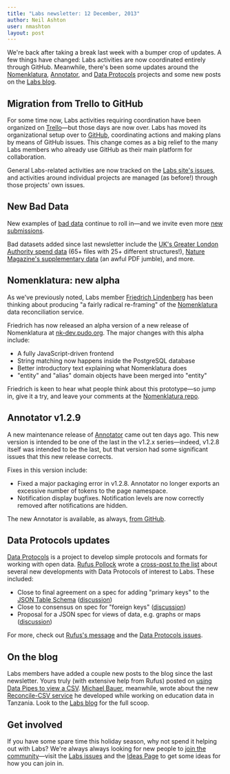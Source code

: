 ```yaml
---
title: "Labs newsletter: 12 December, 2013"
author: Neil Ashton
user: nmashton
layout: post
---
```


We're back after taking a break last week with a bumper crop of updates. A few things have changed: Labs activities are now coordinated entirely through GitHub. Meanwhile, there's been some updates around the [Nomenklatura][1], [Annotator][2], and [Data Protocols][3] projects and some new posts on the [Labs blog][4].

## Migration from Trello to GitHub

For some time now, Labs activities requiring coordination have been organized on [Trello][5]—but those days are now over. Labs has moved its organizational setup over to [GitHub][6], coordinating actions and making plans by means of GitHub issues. This change comes as a big relief to the many Labs members who already use GitHub as their main platform for collaboration.

General Labs-related activities are now tracked on the [Labs site's issues][7], and activities around individual projects are managed (as before!) through those projects' own issues.

## New Bad Data

New examples of [bad data][8] continue to roll in—and we invite even more [new submissions][9].

Bad datasets added since last newsletter include the [UK's Greater London Authority spend data][10] (65+ files with 25+ different structures!), [Nature Magazine's supplementary data][11] (an awful PDF jumble), and more.

## Nomenklatura: new alpha

As we've previously noted, Labs member [Friedrich Lindenberg][12] has been thinking about producing "a fairly radical re-framing" of the [Nomenklatura][13] data reconciliation service.

Friedrich has now released an alpha version of a new release of Nomenklatura at [nk-dev.pudo.org][14]. The major changes with this alpha include:

* A fully JavaScript-driven frontend
* String matching now happens inside the PostgreSQL database
* Better introductory text explaining what Nomenklatura does
* "entity" and "alias" domain objects have been merged into "entity"

Friedrich is keen to hear what people think about this prototype—so jump in, give it a try, and leave your comments at the [Nomenklatura repo][15].

## Annotator v1.2.9

A new maintenance release of [Annotator][16] came out ten days ago. This new version is intended to be one of the last in the v1.2.x  series—indeed, v1.2.8 itself was intended to be the last, but that version had some significant issues that this new release corrects.

Fixes in this version include:

* Fixed a major packaging error in v1.2.8. Annotator no longer exports an excessive number of tokens to the page namespace.
* Notification display bugfixes. Notification levels are now correctly removed after notifications are hidden.

The new Annotator is available, as always, [from GitHub][17].

## Data Protocols updates

[Data Protocols][18] is a project to develop simple protocols and formats for working with open data. [Rufus Pollock][19] wrote a [cross-post to the list][20] about several new developments with Data Protocols of interest to Labs. These included:

* Close to final agreement on a spec for adding "primary keys" to the [JSON Table Schema][21] ([discussion][22])
* Close to consensus on spec for "foreign keys" ([discussion][23])
* Proposal for a JSON spec for views of data, e.g. graphs or maps ([discussion][24])

For more, check out [Rufus's message][25] and the [Data Protocols issues][26].

## On the blog

Labs members have added a couple new posts to the blog since the last newsletter. Yours truly (with extensive help from Rufus) posted on [using Data Pipes to view a CSV][27]. [Michael Bauer][28], meanwhile, wrote about the new [Reconcile-CSV service][29] he developed while working on education data in Tanzania. Look to the [Labs blog][30] for the full scoop.

## Get involved

If you have some spare time this holiday season, why not spend it helping out with Labs? We're always always looking for new people to [join the community][31]—visit the [Labs issues][32] and the [Ideas Page][33] to get some ideas for how you can join in.

[1]:	nomenklatura.okfnlabs.org
[2]:	http://okfnlabs.org/annotator/
[3]:	http://www.dataprotocols.org
[4]:	http://okfnlabs.org/blog/
[5]:	trello.com
[6]:	http://github.com
[7]:	https://github.com/okfn/okfn.github.com/issues/
[8]:	http://okfnlabs.org/bad-data/
[9]:	http://okfnlabs.org/bad-data/add/
[10]:	http://okfnlabs.org/bad-data/ex/gla-spending/
[11]:	http://okfnlabs.org/bad-data/ex/nature-magazine-supplementary/
[12]:	http://pudo.org/
[13]:	http://nomenklatura.okfnlabs.org/
[14]:	http://nk-dev.pudo.org/
[15]:	https://github.com/pudo/nomenklatura
[16]:	http://okfnlabs.org/annotator/
[17]:	https://github.com/okfn/annotator/releases/tag/v1.2.9
[18]:	http://dataprotocols.org/
[19]:	http://okfnlabs.org/members/rgrp/
[20]:	https://lists.okfn.org/pipermail/okfn-labs/2013-December/001185.html
[21]:	http://dataprotocols.org/json-table-schema/
[22]:	https://github.com/dataprotocols/dataprotocols/issues/21
[23]:	https://github.com/dataprotocols/dataprotocols/issues/23
[24]:	https://github.com/dataprotocols/dataprotocols/issues/77
[25]:	https://lists.okfn.org/pipermail/okfn-labs/2013-December/001185.html
[26]:	https://github.com/dataprotocols/dataprotocols/issues
[27]:	http://okfnlabs.org/blog/2013/12/05/view-csv-with-data-pipes.html
[28]:	http://okfnlabs.org/members/mihi
[29]:	http://okfnlabs.org/blog/2013/12/06/Introducing-Reconcile-csv.html
[30]:	http://okfnlabs.org/blog/
[31]:	http://okfnlabs.org/join/
[32]:	https://github.com/okfn/okfn.github.com/issues/
[33]:	http://okfnlabs.org/ideas/
